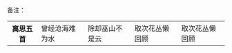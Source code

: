 备注：

<table>
    <tr>
        <th>离思五首</th>
        <td>曾经沧海难为水</td>
        <td>除却巫山不是云</td>
        <td>取次花丛懒回顾</td>
        <td>取次花丛懒回顾</td>
    </tr>
</table>